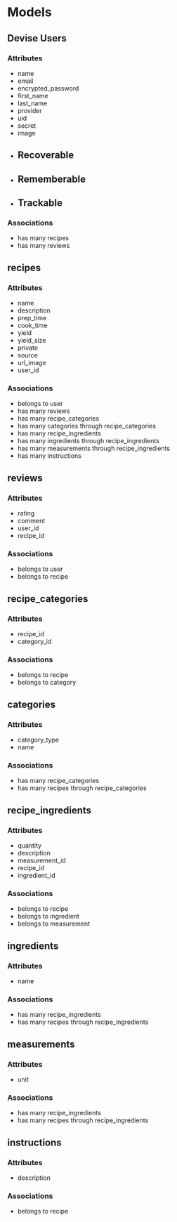 # Models

## Devise Users
### Attributes
-	name
-	email
-	encrypted_password
- first_name
- last_name
- provider
- uid
- secret
- image
- ## Recoverable
- ## Rememberable
- ## Trackable

### Associations
- has many recipes
- has many reviews

## recipes
### Attributes
- name
- description
- prep_time
- cook_time
- yield
- yield_size
- private
- source
- url_image
- user_id
### Associations
- belongs to user
- has many reviews
- has many recipe_categories
- has many categories through recipe_categories
- has many recipe_ingredients
- has many ingredients through recipe_ingredients
- has many measurements through recipe_ingredients
- has many instructions

## reviews
### Attributes
- rating
- comment
- user_id
- recipe_id
### Associations
- belongs to user
- belongs to recipe

## recipe_categories
### Attributes
- recipe_id
- category_id
### Associations
- belongs to recipe
- belongs to category

## categories
### Attributes
- category_type
- name
### Associations
- has many recipe_categories
- has many recipes through recipe_categories

## recipe_ingredients
### Attributes
- quantity
- description
- measurement_id
- recipe_id
- ingredient_id
### Associations
- belongs to recipe
- belongs to ingredient
- belongs to measurement

## ingredients
### Attributes
- name
### Associations
- has many recipe_ingredients
- has many recipes through recipe_ingredients

## measurements
### Attributes
- unit
### Associations
- has many recipe_ingredients
- has many recipes through recipe_ingredients

## instructions
### Attributes
- description
### Associations
- belongs to recipe
